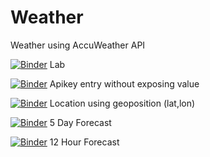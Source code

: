 # Weather
Weather using AccuWeather API

[![Binder](https://mybinder.org/badge_logo.svg)](https://mybinder.org/v2/gh/fm75/weather/HEAD?urlpath=lab) Lab

[![Binder](https://mybinder.org/badge_logo.svg)](https://mybinder.org/v2/gh/fm75/weather/HEAD?filepath=apikey.ipynb) Apikey entry without exposing value

[![Binder](https://mybinder.org/badge_logo.svg)](https://mybinder.org/v2/gh/fm75/weather/HEAD?filepath=geoposition.ipynb) Location using geoposition (lat,lon)

[![Binder](https://mybinder.org/badge_logo.svg)](https://mybinder.org/v2/gh/fm75/weather/HEAD?filepath=forecast_5_day.ipynb) 5 Day Forecast

[![Binder](https://mybinder.org/badge_logo.svg)](https://mybinder.org/v2/gh/fm75/weather/HEAD?filepath=forecast_12_hour.ipynb) 12 Hour Forecast

